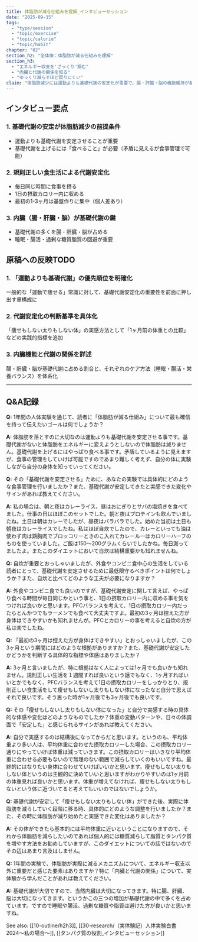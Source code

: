 ```yaml
---
title: 体脂肪が減る仕組みを理解_インタビューセッション
date: "2025-09-15"
tags:
  - "type/session"
  - "topic/exercise"
  - "topic/calorie"
  - "topic/habit"
chapter: "02"
section_h2: "全体像：体脂肪が減る仕組みを理解"
section_h3:
  - "エネルギー収支を'ざっくり'掴む"
  - "内臓と代謝の関係を知る"
  - "ゆっくり減らすほど戻りにくい"
claim: "体脂肪減少には運動よりも基礎代謝の安定化が重要で、腸・肝臓・脳の機能維持が基礎代謝の大部分を占める。"
---
```


## インタビュー要点

### 1. 基礎代謝の安定が体脂肪減少の前提条件
- 運動よりも基礎代謝を安定させることが重要
- 基礎代謝を上げるには「食べること」が必要（矛盾に見えるが食事管理で可能）

### 2. 規則正しい食生活による代謝安定化
- 毎日同じ時間に食事を摂る
- 1日の摂取カロリー内に収める
- 最初の1-3ヶ月は基盤作りに集中（個人差あり）

### 3. 内臓（腸・肝臓・脳）が基礎代謝の鍵
- 基礎代謝の多くを腸・肝臓・脳が占める
- 睡眠・腸活・過剰な糖質脂質の回避が重要

## 原稿への反映TODO

### 1. 「運動よりも基礎代謝」の優先順位を明確化
一般的な「運動で痩せる」常識に対して、基礎代謝安定化の重要性を前面に押し出す章構成に

### 2. 代謝安定化の判断基準を具体化
「痩せもしない太りもしない体」の実感方法として「1ヶ月前の体重との比較」などの実践的指標を追加

### 3. 内臓機能と代謝の関係を詳述
腸・肝臓・脳が基礎代謝に占める割合と、それぞれのケア方法（睡眠・腸活・栄養バランス）を体系化

---

## Q&A記録

**Q:** 1年間の人体実験を通じて、読者に「体脂肪が減る仕組み」について最も確信を持って伝えたいゴールは何でしょうか？

**A:** 体脂肪を落とすのに大切なのは運動よりも基礎代謝を安定させる事です。基礎代謝がないと体脂肪をエネルギーに変えようとしないので体脂肪は減りません。基礎代謝を上げるにはやっぱり食べる事です。矛盾しているように見えますが、食事の管理をしていけば可能ですのであまり難しく考えず、自分の体に実験しながら自分の身体を知っていってください。

**Q:** その「基礎代謝を安定させる」ために、あなたの実験では具体的にどのような食事管理を行いましたか？また、基礎代謝が安定してきたと実感できた変化やサインがあれば教えてください。

**A:** 私の場合は、朝と夜はカレーライス、昼はおにぎりとサバの塩焼きを食べてました。仕事の日はほぼこのセットでした。朝と夜はプロテインも飲んでいましたね。土日は朝はカレーでしたが、昼夜はバラバラでした。始めた当初は土日も朝夜はカレーライスでしたね。私はほぼ自炊でしたので、カレーといっても油は使わず肉は鶏胸肉でブロッコリーときのこ入れてカレールーはカロリーハーフのものを使っていました。ご飯は150〜200グラムくらいでしたかね。毎日測ってましたよ。またこのダイエットにおいて自炊は結構重要かも知れませんね。

**Q:** 自炊が重要とおっしゃいましたが、外食やコンビニ食中心の生活をしている読者にとって、基礎代謝を安定させるために最低限守るべきポイントは何でしょうか？また、自炊と比べてどのような工夫が必要になりますか？

**A:** 外食やコンビニ食でも良いのですが、基礎代謝安定に関して言えば、やっぱり食べる時間が毎日同じかという事と、1日の摂取カロリー内に収める事を気をつければ良いかと思います。PFCバランスを考えて、1日の摂取カロリー内だったらとんかつでもラーメンでも食べて大丈夫ですよ。最初の3ヶ月は控えた方が身体はできやすいかも知れませんが。PFCとカロリーの事を考えると自炊の方が私は楽でしたね。

**Q:** 「最初の3ヶ月は控えた方が身体はできやすい」とおっしゃいましたが、この3ヶ月という期間にはどのような根拠がありますか？また、基礎代謝が安定したかどうかを判断する具体的な指標や体感はありましたか？

**A:** 3ヶ月と言いましたが、特に根拠はなく人によっては1ヶ月でも良いかも知れません。規則正しい生活を１週間すれば良いという話でもなく、1ヶ月すればいいとかでもなく、PFCバランスを考えて1日の摂取カロリーをしっかりとり、規則正しい食生活をして痩せもしないし太りもしない体になったなと自分で思えばそれで良いです。そう思った時が1ヶ月後でも3ヶ月後でも良いです。

**Q:** その「痩せもしないし太りもしない体になった」と自分で実感する時の具体的な体感や変化はどのようなものでしたか？体重の変動パターンや、日々の体調面で「安定した」と感じられるサインがあれば教えてください。

**A:** 自分で実感するのは結構後になってからだと思います。というのも、平均体重より多い人は、平均体重に合わせた摂取カロリーした場合、この摂取カロリー通りにやっていけば体重は減っていきます。この摂取カロリーはいきなり平均体重に合わせる必要もないので無理のない範囲で減らしていくのもいいですね。最終的にはなりたい身体に合わせていけばいいかと思います。痩せもしない太りもしない体というのは主観的に決めていいと思いますがわかりやすいのは1ヶ月前の体重見れば良いかと思います。体重が増えてなければ、痩せもしない太りもしないという体に近づいてると考えてもいいのではないでしょうか。

**Q:** 基礎代謝が安定して「痩せもしない太りもしない体」ができた後、実際に体脂肪を減らしていく段階に移る時、具体的にどのような調整を行いましたか？また、その時に体脂肪が減り始めたと実感できた変化はありましたか？

**A:** その体ができたら基本的には平均体重に近いということになりますので、それから体脂肪を減らしたいのであれば個人的には糖質減らして脂質とタンパク質を増やす方法をお勧めしていますが、このダイエットについての話ではないのでその辺はあまり言及はしません。

**Q:** 1年間の実験で、体脂肪が実際に減るメカニズムについて、エネルギー収支以外に重要だと感じた要素はありますか？特に「内臓と代謝の関係」について、実体験から学んだことがあれば教えてください。

**A:** 基礎代謝が大切ですので、当然内臓は大切になってきます。特に腸、肝臓、脳は大切になってきます。というかこの三つの増加が基礎代謝の中で多くを占めています。ですので睡眠や腸活、過剰な糖質や脂質は避けた方が良いかと思いますね。

See also: [[10-outline/h2h3]], [[30-research/（実体験記）人体実験白書2024〜私の場合〜]], [[タンパク質の役割_インタビューセッション]]